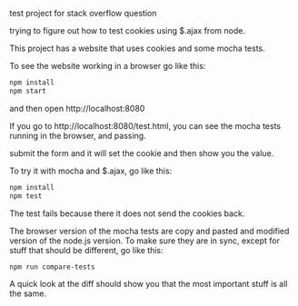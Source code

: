 test project for stack overflow question

trying to figure out how to test cookies using $.ajax from node.


This project has a website that uses cookies and some mocha tests.

To see the website working in a browser go like this:

```bash
npm install
npm start
```
and then open http://localhost:8080

If you go to http://localhost:8080/test.html, you can see the mocha tests
running in the browser, and passing.

submit the form and it will set the cookie and then show you the value.


To try it with mocha and $.ajax, go like this:

```bash
npm install
npm test
```

The test fails because there it does not send the cookies back.

The browser version of the mocha tests are copy and pasted and modified
version of the node.js version.  To make sure they are in sync, except
for stuff that should be different, go like this:

```bash
npm run compare-tests
```

A quick look at the diff should show you that the most important stuff
is all the same.

